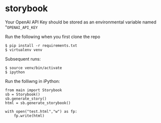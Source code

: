 # storybook

Your OpenAI API Key should be stored as an environmental variable named "`OPENAI_API_KEY`

Run the following when you first clone the repo
```
$ pip install -r requirements.txt
$ virtualenv venv
```

Subsequent runs:
```
$ source venv/bin/activate
$ ipython
```

Run the folliwng in iPython:
```
from main import Storybook
sb = Storybook()
sb.generate_story()
html = sb.generate_storybook()

with open("test.html","w") as fp:
	fp.write(html)
```

